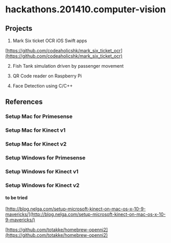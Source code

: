 # hackathons.201410.computer-vision

## Projects

1. Mark Six ticket OCR iOS Swift apps

[https://github.com/codeaholicshk/mark_six_ticket_ocr](https://github.com/codeaholicshk/mark_six_ticket_ocr)

2. Fish Tank simulation driven by passenger movement

3. QR Code reader on Raspberry Pi

4. Face Detection using C/C++


## References

### Setup Mac for Primesense

### Setup Mac for Kinect v1

### Setup Mac for Kinect v2

### Setup Windows for Primesense

### Setup Windows for Kinect v1

### Setup Windows for Kinect v2

#### to be tried

[http://blog.nelga.com/setup-microsoft-kinect-on-mac-os-x-10-9-mavericks/](http://blog.nelga.com/setup-microsoft-kinect-on-mac-os-x-10-9-mavericks/)

[https://github.com/totakke/homebrew-openni2](https://github.com/totakke/homebrew-openni2)
